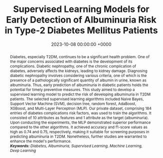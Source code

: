 ---
title:          "Supervised Learning Models for Early Detection of Albuminuria Risk in Type-2 Diabetes Mellitus Patients"
date:           2023-10-08 00:00:00 +0000
selected:       false
pub:            "2023 10<sup>th</sup> International Conference on Advanced Informatics: Concept, Theory and Application (ICAICTA)"
# pub_pre:        "Submitted to "
pub_post:       '. <b>doi:</b> <a href="https://doi.org/10.1109/ICAICTA59291.2023.10390334" target="_blank">10.1109/ICAICTA59291.2023.10390334</a>'
# pub_last:       ' <span class="badge badge-pill badge-publication badge-success">Spotlight</span>'
# pub_date:       "2023"
abstract: >-
  Diabetes, especially T2DM, continues to be a significant health problem. One of the major concerns associated with diabetes is the development of its complications. Diabetic nephropathy, one of the chronic complication of diabetes, adversely affects the kidneys, leading to kidney damage. Diagnosing diabetic nephropathy involves considering various criteria, one of which is the presence of a pathologically significant quantity of albumin in urine, known as albuminuria. Thus, early prediction of albuminuria in diabetic patients holds the potential for timely preventive measures. This study aimed to develop a supervised learning model to predict the risk of developing albuminuria in T2DM patients. The selected supervised learning algorithms included Naive Bayes, Support Vector Machine (SVM), decision tree, random forest, AdaBoost, XGBoost, and Multi-Layer Perceptron (MLP). Our private dataset, comprising 184 entries of diabetes complications risk factors, was used to train the algorithms. It consisted of 10 attributes as features and 1 attribute as the target (albuminuria). Upon conducting the experiments, the MLP demonstrated superior performance compared to the other algorithms. It achieved accuracy and f1-score values as high as 0.74 and 0.75, respectively, making it suitable for screening purposes in predicting albuminuria in T2DM. Nonetheless, further studies are warranted to enhance the model's performance.<br /><i><b>Keywords:</b> Diabetes, Albuminuria, Supervised Learning, Machine Learning, Deep Learning</i>
# cover:          /assets/images/covers/cover1.jpg
authors:
- Arief Purnama Muharram
- Dicky Levenus Tahapary
- Yeni Dwi Lestari
- Randy Sarayar
- Valerie Josephine Dirjayanto
links:
  Paper: https://doi.org/10.1109/ICAICTA59291.2023.10390334
  Preprint: https://arxiv.org/abs/2309.16742
---